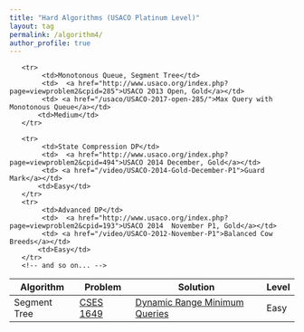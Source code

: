 ```yaml
---
title: "Hard Algorithms (USACO Platinum Level)"
layout: tag
permalink: /algorithm4/
author_profile: true
---
```



<link rel="stylesheet" href="../assets/css/table.css">
<table class="styled-table">
   <thead>
       <tr>
           <th>Algorithm</th>
           <th>Problem</th>
           <th>Solution</th>
           <th>Level</th>
       </tr>
   </thead>
   <tbody>
       <tr>
            <td>Segment Tree</td>
            <td>  <a href="https://cses.fi/problemset/task/1649/">CSES 1649</a></td>
            <td> <a href="/cses/segtree-cses-1649/">Dynamic Range Minimum Queries</a></td>
           <td>Easy</td>
       </tr>

       <tr>
            <td>Monotonous Queue, Segment Tree</td>
            <td>  <a href="http://www.usaco.org/index.php?page=viewproblem2&cpid=285">USACO 2013 Open, Gold</a></td>
            <td> <a href="/usaco/USACO-2017-open-285/">Max Query with Monotonous Queue</a></td>
           <td>Medium</td>
       </tr>

       <tr>
            <td>State Compression DP</td>
            <td>  <a href="http://www.usaco.org/index.php?page=viewproblem2&cpid=494">USACO 2014 December, Gold</a></td>
            <td> <a href="/video/USACO-2014-Gold-December-P1">Guard Mark</a></td>
           <td>Easy</td>
       </tr>
       <tr>
            <td>Advanced DP</td>
            <td>  <a href="http://www.usaco.org/index.php?page=viewproblem2&cpid=193">USACO 2014  November P1, Gold</a></td>
            <td> <a href="/video/USACO-2012-November-P1">Balanced Cow Breeds</a></td>
           <td>Easy</td>
       </tr>
       <!-- and so on... -->
   </tbody>
</table>
